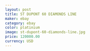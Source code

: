 ```yaml
---
layout: post
title: ST DUPONT 60 DIAMONDS LINE
maker: ebay
category: ebay
color: platinium
image: st-dupont-60-diamonds-line.jpg
price: 120000.00
currency: USD
---
```

